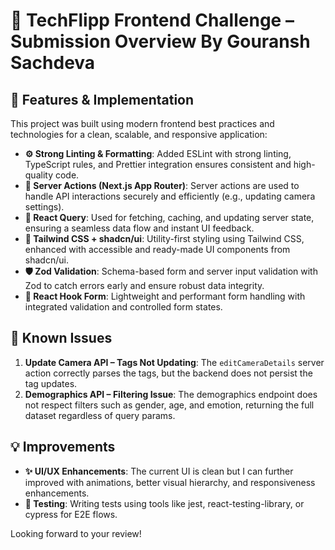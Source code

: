 # 🧠 TechFlipp Frontend Challenge – Submission Overview By Gouransh Sachdeva

## 🚀 Features & Implementation

This project was built using modern frontend best practices and technologies for a clean, scalable, and responsive application:

* **⚙️ Strong Linting & Formatting**: Added ESLint with strong linting, TypeScript rules, and Prettier integration ensures consistent and high-quality code.
* **🔧 Server Actions (Next.js App Router)**: Server actions are used to handle API interactions securely and efficiently (e.g., updating camera settings).
* **🔄 React Query**: Used for fetching, caching, and updating server state, ensuring a seamless data flow and instant UI feedback.
* **🎨 Tailwind CSS + shadcn/ui**: Utility-first styling using Tailwind CSS, enhanced with accessible and ready-made UI components from shadcn/ui.
* **🛡️ Zod Validation**: Schema-based form and server input validation with Zod to catch errors early and ensure robust data integrity.
* **📝 React Hook Form**: Lightweight and performant form handling with integrated validation and controlled form states.

## 🐛 Known Issues

1.  **Update Camera API – Tags Not Updating**: The `editCameraDetails` server action correctly parses the tags, but the backend does not persist the tag updates.
2.  **Demographics API – Filtering Issue**: The demographics endpoint does not respect filters such as gender, age, and emotion, returning the full dataset regardless of query params.

## 💡 Improvements 

* **✨ UI/UX Enhancements**: The current UI is clean but I can further improved with animations, better visual hierarchy, and responsiveness enhancements.
* **🧪 Testing**: Writing tests using tools like jest, react-testing-library, or cypress for E2E flows.

Looking forward to your review!
